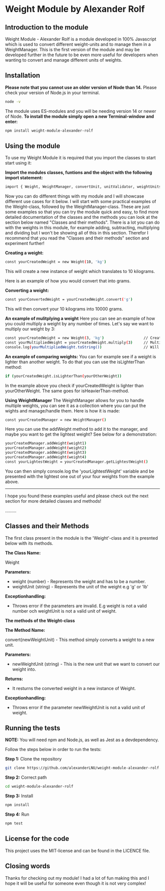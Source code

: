 # Weight Module by Alexander Rolf

## Introduction to the module

Weight Module - Alexander Rolf is a module developed in 100% Javascript which is used to convert different weight-units and to manage them in a WeightManager. This is the first version of the module and may be developed further in the future to be even more useful for developers when wanting to convert and manage different units of weights.

## Installation

**Please note that you cannot use an older version of Node than 14.**
Please check your version of Node.js in your terminal.

```bash
node -v
```

The module uses ES-modules and you will be needing version 14 or newer of Node.
**To install the module simply open a new Terminal-window and enter:**

```bash
npm install weight-module-alexander-rolf
```

## Using the module

To use my Weight Module it is required that you import the classes to start start using it:

**Import the modules classes, funtions and the object with the following import statement:**

```bash
import { Weight, WeightManager, convertUnit, unitValidator, weightUnits } from 'weight-module-alexander-rolf
```

Now you can do different things with my module and I will showcase different use cases for it below. I will start with some practical examples of the Weight-class, followed by the WeightManager-class. These are just some examples so that you can try the module quick and easy, to find more detailed documentation of the classes and the methods you can look at the section below named "Classes and their methods". There is a lot you can do with the weights in this module, for example adding, subtracting, multiplying and dividing but I won't be showing all of this in this section. Therefor I recommend that you read the "Classes and their methods" section and experiment further!

**Creating a weight:**

```bash
const yourCreatedWeight = new Weight(10, 'kg')
```

This will create a new instance of weight which translates to 10 kilograms.

Here is an example of how you would convert that into grams.

**Converting a weight:**

```bash
const yourConvertedWeight = yourCreatedWeight.convert('g')
```

This will then convert your 10 kilograms into 10000 grams.

**An example of mulitplying a weight**
Here you can see an example of how you could multiply a weight by any number of times. Let's say we want to multiply our weight by 3:

```bash
const yourCreatedWeight = new Weight(3, 'kg')                  // Create a weight.
const yourMultipliedWeight = yourCreatedWeight.multiply(3)     // Multiply the weight using the multiply method.
console.log(yourMultipliedWeight.toString())                   // Will give the output of "9 kg".
```

**An example of comparing weights:**
You can for example see if a weight is lighter than another weight. To do that you can use the isLighterThan method:

```bash
if (yourCreatedWeight.isLighterThan(yourOtherWeight))
```

In the example above you check if yourCreatedWeight is lighter than yourOtherWeight. The same goes for isHeavierThan-method.

**Using WeightManager**
The WeightManager allows for you to handle multiple weights, you can see it as a collection where you can put the wights and manage/handle them. Here is how it is made:

```bash
const yourCreatedManager = new WeightManager()
```

Here you can use the addWeight method to add it to the manager, and maybe you want to get the lightest weight? See below for a demonstration:

```bash
yourCreatedManager.addWeight(weight1)
yourCreatedManager.addWeight(weight2)
yourCreatedManager.addWeight(weight3)
yourCreatedManager.addWeight(weight4)
const yourLightestWeight = yourCreatedManager.getLightestWeight()
```

You can then simply console.log the 'yourLightestWeight' variable and be presented with the lightest one out of your four weights from the example above.

---

I hope you found these examples useful and please check out the next section for more detailed classes and methods!

.........

## Classes and their Methods

The first class present in the module is the 'Weight'-class and it is presnted below with its methods.

**The Class Name:**

Weight

**Parameters:**

- weight (number) - Represents the weight and has to be a number.
- weightUnit (string) - Represents the unit of the weight e.g 'g' or 'lb'

**Exceptionhandling:**

- Throws error if the parameters are invalid. E.g weight is not a valid number och weightUnit is not a valid unit of weight.

**The methods of the Weight-class**

**The Method Name:**

convert(newWeightUnit) - This method simply converts a weight to a new unit.

**Parameters:**

- newWeightUnit (string) - This is the new unit that we want to convert our weight into.

**Returns:**

- It resturns the converted weight in a new instance of Weight.

**Exceptionhandling:**

- Throws error if the parameter newWeightUnit is not a valid unit of weight.

## Running the tests

**NOTE:** You will need npm and Node.js, as well as Jest as a devdependency.

Follow the steps below in order to run the tests:

**Step 1:** Clone the repository

```bash
git clone https://github.com/alexanderLNU/weight-module-alexander-rolf.git
```

**Step 2:** Correct path

```bash
cd weight-module-alexander-rolf
```

**Step 3:** Install

```bash
npm install
```

**Step 4:** Run

```bash
npm test
```

## License for the code

This project uses the MIT-license and can be found in the LICENCE file.

## Closing words

Thanks for checking out my module! I had a lot of fun making this and I hope it will be useful for someone even though it is not very complex!
